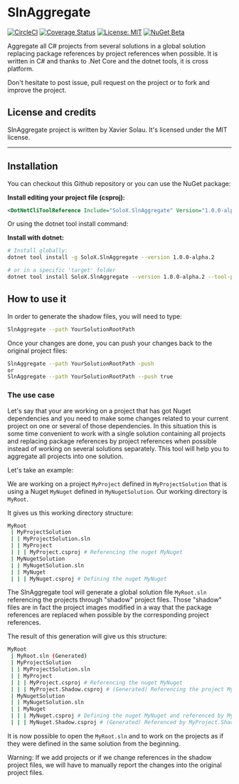 # SlnAggregate
[![CircleCI](https://circleci.com/gh/xaviersolau/SlnAggregate.svg?style=svg)](https://circleci.com/gh/xaviersolau/SlnAggregate)
[![Coverage Status](https://coveralls.io/repos/github/xaviersolau/SlnAggregate/badge.svg?branch=master)](https://coveralls.io/github/xaviersolau/SlnAggregate?branch=master)
[![License: MIT](https://img.shields.io/badge/License-MIT-blue.svg)](LICENSE)
[![NuGet Beta](https://img.shields.io/nuget/vpre/SoloX.SlnAggregate.svg)](https://www.nuget.org/packages/SoloX.SlnAggregate)

Aggregate all C# projects from several solutions in a global solution replacing package references by
project references when possible. It is written in C# and thanks to .Net Core and the dotnet tools, it is cross platform.

Don't hesitate to post issue, pull request on the project or to fork and improve the project.

## License and credits

SlnAggregate project is written by Xavier Solau. It's licensed under the MIT license.

 * * *

## Installation

You can checkout this Github repository or you can use the NuGet package:

**Install editing your project file (csproj):**
```xml
<DotNetCliToolReference Include="SoloX.SlnAggregate" Version="1.0.0-alpha.2" />
```

Or using the dotnet tool install command:

**Install with dotnet:**
```bash
# Install globally:
dotnet tool install -g SoloX.SlnAggregate --version 1.0.0-alpha.2

# or in a specific 'target' folder
dotnet tool install SoloX.SlnAggregate --version 1.0.0-alpha.2 --tool-path target
```

## How to use it

In order to generate the shadow files, you will need to type:

```bash
SlnAggregate --path YourSolutionRootPath
```

Once your changes are done, you can push your changes back to the original project files:

```bash
SlnAggregate --path YourSolutionRootPath -push
or
SlnAggregate --path YourSolutionRootPath --push true
```

### The use case

Let's say that your are working on a project that has got Nuget dependencies and you need to make
some changes related to your current project on one or several of those dependencies. In this situation 
this is some time convenient to work with a single solution containing all projects and replacing
package references by project references when possible instead of working on several solutions separately.
This tool will help you to aggregate all projects into one solution.

Let's take an example:

We are working on a project `MyProject` defined in `MyProjectSolution` that is using a Nuget `MyNuget` defined in
`MyNugetSolution`. Our working directory is `MyRoot`.

It gives us this working directory structure:

```bash
MyRoot
 | MyProjectSolution
 | | MyProjectSolution.sln
 | | MyProject
 | | | MyProject.csproj # Referencing the nuget MyNuget
 | MyNugetSolution
 | | MyNugetSolution.sln
 | | MyNuget
 | | | MyNuget.csproj # Defining the nuget MyNuget
```

The SlnAggregate tool will generate a global solution file `MyRoot.sln` referencing the projects through "shadow"
project files. Those "shadow" files are in fact the project images modified in a way that the package references
are replaced when possible by the corresponding project references.

The result of this generation will give us this structure:

```bash
MyRoot
 | MyRoot.sln (Generated)
 | MyProjectSolution
 | | MyProjectSolution.sln
 | | MyProject
 | | | MyProject.csproj # Referencing the nuget MyNuget
 | | | MyProject.Shadow.csproj # (Generated) Referencing the project MyNuget.Shadow.csproj
 | MyNugetSolution
 | | MyNugetSolution.sln
 | | MyNuget
 | | | MyNuget.csproj # Defining the nuget MyNuget and referenced by MyProject.csproj
 | | | MyNuget.Shadow.csproj # (Generated) Referenced by MyProject.Shadow.csproj
```

 It is now possible to open the `MyRoot.sln` and to work on the projects as if they were defined in the same solution
 from the beginning.

 Warning: If we add projects or if we change references in the shadow project files, we will have to manually report the changes
 into the original project files.